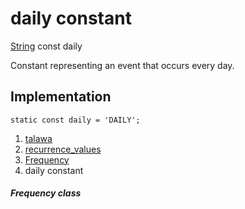
<div>

# daily constant

</div>


[String](https://api.flutter.dev/flutter/dart-core/String-class.html)
const daily



Constant representing an event that occurs every day.



## Implementation

``` language-dart
static const daily = 'DAILY';
```







1.  [talawa](../../index.html)
2.  [recurrence_values](../../constants_recurrence_values/)
3.  [Frequency](../../constants_recurrence_values/Frequency-class.html)
4.  daily constant

##### Frequency class







